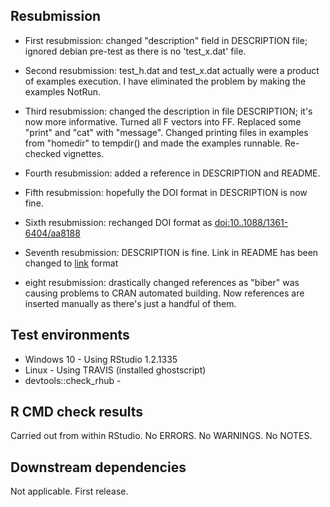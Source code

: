 
## Resubmission
* First resubmission: changed "description" field in DESCRIPTION file; ignored debian pre-test as there is no 'test_x.dat' file.

* Second resubmission: test_h.dat and test_x.dat actually were a product of examples execution. I have eliminated the problem by making the examples NotRun.

* Third resubmission: changed the description in file DESCRIPTION; it's now more informative. Turned all F vectors into FF. Replaced some "print" and "cat" with "message". Changed printing files in examples from "homedir" to tempdir() and made the examples runnable. Re-checked vignettes.

* Fourth resubmission: added a reference in DESCRIPTION and README.

* Fifth resubmission: hopefully the DOI format in DESCRIPTION is now fine.

* Sixth resubmission: rechanged DOI format as <doi:10..1088/1361-6404/aa8188>

* Seventh resubmission: DESCRIPTION is fine. Link in README has been changed to [link]() format

* eight resubmission: drastically changed references as "biber" was causing problems to CRAN automated building. Now references are inserted manually as there's just a handful of them.

## Test environments
* Windows 10 - Using RStudio 1.2.1335
* Linux - Using TRAVIS (installed ghostscript)
* devtools::check_rhub - 

## R CMD check results
Carried out from within RStudio.
No ERRORS.
No WARNINGS.
No NOTES.

## Downstream dependencies
Not applicable. First release.